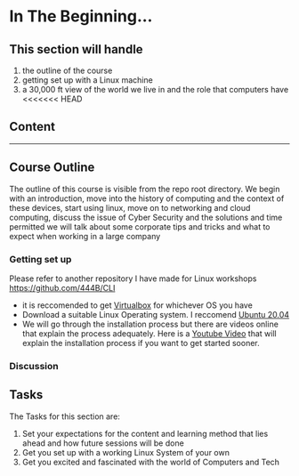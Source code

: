# In The Beginning...
## This section will handle  
1. the outline of the course  
2. getting set up with a Linux machine  
3. a 30,000 ft view of the world we live in and the role that computers have  
<<<<<<< HEAD

## Content  
___
## Course Outline  
The outline of this course is visible from the repo root directory.   We begin with an introduction, move into the history of computing and the context of these devices, start using linux, move on to networking and cloud computing, discuss the issue of Cyber Security and the solutions and time permitted we will talk about some corporate tips and tricks and what to expect when working in a large company  

### Getting set up
Please refer to another repository I have made for Linux workshops  
https://github.com/444B/CLI  
- it is reccomended to get [Virtualbox](https://www.virtualbox.org/wiki/Downloads) for whichever OS you have  
- Download a suitable Linux Operating system. I reccomend [Ubuntu 20.04](https://releases.ubuntu.com/20.04/)  
- We will go through the installation process but there are videos online that explain the process adequately. Here is a [Youtube Video](https://www.youtube.com/watch?v=S26CKNo4Tgs) that will explain the installation process if you want to get started sooner.

### Discussion

## Tasks  
The Tasks for this section are:  
1. Set your expectations for the content and learning method that lies ahead and how future sessions will be done  
2. Get you set up with a working Linux System of your own  
3. Get you excited and fascinated with the world of Computers and Tech

  


